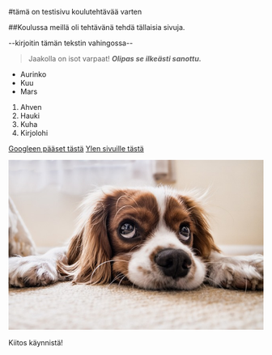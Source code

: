 #tämä on testisivu koulutehtävää varten

##Koulussa meillä oli tehtävänä tehdä tällaisia sivuja.


--kirjoitin tämän tekstin vahingossa--

>Jaakolla on isot varpaat!
***Olipas se ilkeästi sanottu.***


- Aurinko
- Kuu
- Mars

1. Ahven
2. Hauki
3. Kuha
4. Kirjolohi


[Googleen pääset tästä](www.google.fi)
[Ylen sivuille tästä](www.yle.fi)

![Tessu](/img/tessu.jpg)


Kiitos käynnistä!
